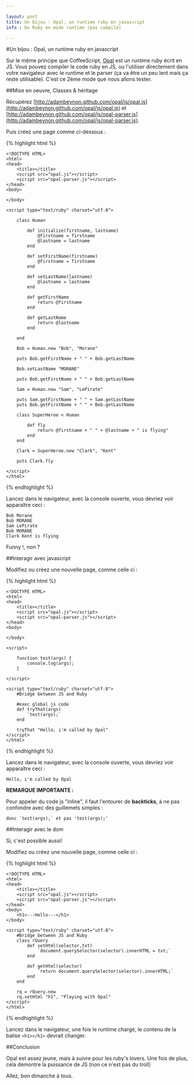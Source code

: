 ```yaml
---

layout: post
title: Un bijou : Opal, un runtime ruby en javascript
info : Du Ruby en mode runtime (pas compilé)

---
```


#Un bijou : Opal, un runtime ruby en javascript

Sur le même principe que CoffeeScript, [Opal](http://adambeynon.github.com/opal/) est un runtime ruby écrit en JS. Vous pouvez compiler le code ruby en JS, ou l'utiliser directement dans votre navigateur avec le runtime et le parser (ça va être un peu lent mais ça reste utilisable). C'est ce 2ème mode que nous allons tester.

##Mise en oeuvre, Classes & héritage

Récupérez [http://adambeynon.github.com/opal/js/opal.js](http://adambeynon.github.com/opal/js/opal.js) et [http://adambeynon.github.com/opal/js/opal-parser.js](http://adambeynon.github.com/opal/js/opal-parser.js).

Puis créez une page comme ci-dessous :

{% highlight html %}

    <!DOCTYPE HTML>
    <html>
    <head>
        <title></title>
        <script src="opal.js"></script>
        <script src="opal-parser.js"></script>
    </head>
    <body>

    </body>

    <script type="text/ruby" charset="utf-8">

        class Human

            def initialize(firstname, lastname)
                @firstname = firstname
                @lastname = lastname
            end

            def setFirstName(firstname)
                @firstname = firstname
            end

            def setLastName(lastname)
                @lastname = lastname
            end

            def getFirstName
                return @firstname
            end

            def getLastName
                return @lastname
            end

        end

        Bob = Human.new "Bob", "Morane"

        puts Bob.getFirstName + " " + Bob.getLastName

        Bob.setLastName "MORANE"

        puts Bob.getFirstName + " " + Bob.getLastName

        Sam = Human.new "Sam", "LePirate"

        puts Sam.getFirstName + " " + Sam.getLastName
        puts Bob.getFirstName + " " + Bob.getLastName

        class SuperHeroe < Human

            def fly
                return @firstname + " " + @lastname + " is flying"
            end
        end

        Clark = SuperHeroe.new "Clark", "Kent"

        puts Clark.fly

    </script>
    </html>

{% endhighlight %}

Lancez dans le navigateur, avec la console ouverte, vous devriez voir apparaître ceci :

    Bob Morane
    Bob MORANE
    Sam LePirate
    Bob MORANE
    Clark Kent is flying

Funny !, non ?

##Interagir avec javascript

Modifiez ou créez une nouvelle page, comme celle ci :

{% highlight html %}

    <!DOCTYPE HTML>
    <html>
    <head>
        <title></title>
        <script src="opal.js"></script>
        <script src="opal-parser.js"></script>
    </head>
    <body>

    </body>

    <script>

        function test(args) {
            console.log(args);
        }

    </script>

    <script type="text/ruby" charset="utf-8">
        #Bridge between JS and Ruby

        #exec global js code
        def tryThat(args)
            `test(args);`
        end

        tryThat "Hello, i'm called by Opal"
    </script>
    </html>

{% endhighlight %}

Lancez dans le navigateur, avec la console ouverte, vous devriez voir apparaître ceci :

    Hello, i'm called by Opal

**REMARQUE IMPORTANTE :**

Pour appeler du code js "inline", il faut l'entourer de **backticks**, à ne pas confondre avec des guillemets simples :

    donc `test(args);` et pas 'test(args);'


##Interagir avec le dom

Si, c'est possible aussi!

Modifiez ou créez une nouvelle page, comme celle ci :

{% highlight html %}

    <!DOCTYPE HTML>
    <html>
    <head>
        <title></title>
        <script src="opal.js"></script>
        <script src="opal-parser.js"></script>
    </head>
    <body>
        <h1>---Hello---</h1>
    </body>

    <script type="text/ruby" charset="utf-8">
        #Bridge between JS and Ruby
        class rQuery
            def setHtml(selector,txt)
                `document.querySelector(selector).innerHTML = txt;`
            end

            def getHtml(selector)
                `return document.querySelector(selector).innerHTML;`
            end
        end

        rq = rQuery.new
        rq.setHtml "h1", "Playing with Opal"
    </script>
    </html>

{% endhighlight %}

Lancez dans le navigateur, une fois le runtime chargé, le contenu de la balise `<h1></h1>` devrait changer.

##Conclusion

Opal est assez jeune, mais à suivre pour les ruby's lovers.
Une fois de plus, cela démontre la puissance de JS (non ce n'est pas du troll)

Allez, bon dimanche à tous.
